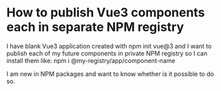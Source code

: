 
# How to publish Vue3 components each in separate NPM registry

I have blank Vue3 application created with npm init vue@3 and I want to publish each of my future components in private NPM registry so I can install them like:
npm i @my-registry/app/component-name

I am new in NPM packages and want to know whether is it possible to do so.

        